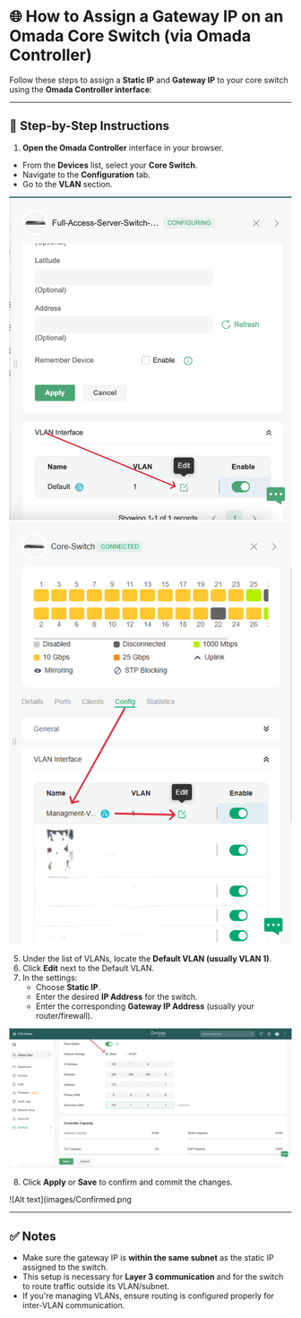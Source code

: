 # 🌐 How to Assign a Gateway IP on an Omada Core Switch (via Omada Controller)

Follow these steps to assign a **Static IP** and **Gateway IP** to your core switch using the **Omada Controller interface**:

---

## 🧭 Step-by-Step Instructions

1. **Open the Omada Controller** interface in your browser.
- From the **Devices** list, select your **Core Switch**.
- Navigate to the **Configuration** tab.
- Go to the **VLAN** section.

![Alt text](images/Editing.png)
![Alt text](images/Management%20VLAN.png)

5. Under the list of VLANs, locate the **Default VLAN (usually VLAN 1)**.
6. Click **Edit** next to the Default VLAN.
7. In the settings:
   - Choose **Static IP**.
   - Enter the desired **IP Address** for the switch.
   - Enter the corresponding **Gateway IP Address** (usually your router/firewall).

![Alt text](images/Assigning%20GW%20IP.png)

8. Click **Apply** or **Save** to confirm and commit the changes.

![Alt text](images/Confirmed.png

---

## ✅ Notes

- Make sure the gateway IP is **within the same subnet** as the static IP assigned to the switch.
- This setup is necessary for **Layer 3 communication** and for the switch to route traffic outside its VLAN/subnet.
- If you're managing VLANs, ensure routing is configured properly for inter-VLAN communication.